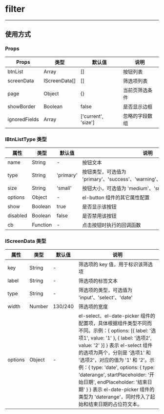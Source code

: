 # filter

---
## 使用方式

### Props
| Props | 类型 | 默认值 | 说明 |
| --- | --- | --- | --- |
| btnList | Array<IBtnListType> | [] | 按钮列表 |
| screenData | IScreenData[] | [] | 筛选项列表 |
| page | Object | {} | 当前页筛选条件 |
| showBorder | Boolean | false | 是否显示边框 |
| ignoredFields | Array | ['current', 'size'] | 忽略的字段数组 |

### IBtnListType 类型

| 属性 | 类型 | 默认值 | 说明 |
| --- | --- | --- | --- |
| name | String | - | 按钮文本 |
| type | String | 'primary' | 按钮类型，可选值为 'primary'、'success'、'warning'、'danger'、'info'、'text' |
| size | String | 'small' | 按钮大小，可选值为 'medium'、'small'、'mini' |
| options | Object | - | el-button 组件的其它属性配置 |
| show | Boolean | true | 是否显示该按钮 |
| disabled | Boolean | false | 是否禁用该按钮 |
| cb | Function | - | 点击按钮时执行的回调函数 |

### IScreenData 类型

| 属性 | 类型 | 默认值 | 说明 |
| --- | --- | --- | --- |
| key | String | - | 筛选项的 key 值，用于标识该筛选项 |
| label | String | - | 筛选项的标签文本 |
| type | String | - | 筛选项的类型，可选值为 'input'、'select'、'date' |
| width | Number | 130/240 | 筛选项的宽度 |
| options | Object | - | el-select、el-date-picker 组件的配置项，具体根据组件类型不同而不同。示例：{ options: [{ label: '选项1', value: '1' }, { label: '选项2', value: '2' }] } 表示 el-select 组件的选项为两个，分别是 '选项1' 和 '选项2'，对应的值为 '1' 和 '2'。示例：{ type: 'date', options: { type: 'daterange', startPlaceholder: '开始日期', endPlaceholder: '结束日期' } } 表示 el-date-picker 组件的类型为 'daterange'，同时传入了起始和结束日期的占位符文本。|


